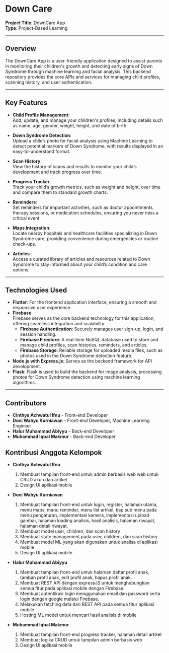 # Down Care

**Project Title**: DownCare App  
**Type**: Project-Based Learning  

---

## **Overview**  

The DownCare App is a user-friendly application designed to assist parents in monitoring their children's growth and detecting early signs of Down Syndrome through machine learning and facial analysis. This backend repository provides the core APIs and services for managing child profiles, scanning history, and user authentication.  

---

## **Key Features**  

- **Child Profile Management**:  
  Add, update, and manage your children's profiles, including details such as name, age, gender, weight, height, and date of birth.  

- **Down Syndrome Detection**:  
  Upload a child’s photo for facial analysis using Machine Learning to detect potential markers of Down Syndrome, with results displayed in an easy-to-understand format.  

- **Scan History**:  
  View the history of scans and results to monitor your child’s development and track progress over time.  

- **Progress Tracker**:  
  Track your child’s growth metrics, such as weight and height, over time and compare them to standard growth charts.  

- **Reminders**:  
  Set reminders for important activities, such as doctor appointments, therapy sessions, or medication schedules, ensuring you never miss a critical event.  

- **Maps Integration**:  
  Locate nearby hospitals and healthcare facilities specializing in Down Syndrome care, providing convenience during emergencies or routine check-ups.  

- **Articles**:  
  Access a curated library of articles and resources related to Down Syndrome to stay informed about your child’s condition and care options.  

---

## **Technologies Used**  

- **Flutter**: For the frontend application interface, ensuring a smooth and responsive user experience.  
- **Firebase**  
  Firebase serves as the core backend technology for this application, offering seamless integration and scalability:  
  - **Firebase Authentication**: Securely manages user sign-up, login, and session handling.  
  - **Firebase Firestore**: A real-time NoSQL database used to store and manage child profiles, scan histories, reminders, and articles.  
  - **Firebase Storage**: Reliable storage for uploaded media files, such as photos used in the Down Syndrome detection feature.
- **Node.js with Express.js**: Serves as the backend framework for API development.  
- **Flask**: Flask is used to build the backend for image analysis, processing photos for Down Syndrome detection using machine learning algorithms.

---

## **Contributors**

- **Cinthya Achwatul Ifnu** - Front-end Developer  
- **Doni Wahyu Kurniawan** - Front-end Developer, Machine Learning Engineer
- **Halur Muhammad Abiyyu** - Back-end Developer  
- **Muhammad Iqbal Makmur** - Back-end Developer

## Kontribusi Anggota Kelompok

- **Cinthya Achwatul Ifnu**
    1. Membuat tampilan front-end untuk admin berbasis web web untuk CRUD akun dan artikel
    2. Design UI aplikasi mobile

- **Doni Wahyu Kurniawan**
    1. Membuat tampilan front-end untuk login, register, halaman utama, menu maps, menu reminder, menu list artikel, tiap sub menu pada menu pengaturan, implementasi kamera, implementasi upload gambar, halaman loading analisis, hasil analisis, halaman riwayat, halaman detail riwayat.
    2. Membuat model user, children, dan scan history
    3. Membuat state management pada user, children, dan scan history
    4. Membuat model ML yang akan digunakan untuk analisa di aplikasi mobile
    5. Design UI aplikasi mobile

- **Halur Muhammad Abiyyu**
    1. Membuat tampilan front-end untuk halaman daftar profil anak, tambah profil anak, edit profil anak, hapus profil anak.
    2. Membuat REST API dengan expressJS untuk menghubungkan semua fitur pada aplikasi mobile dengan Firebase.
    3. Membuat autentikasi login menggunakan email dan password serta login dengan google melalui Firebase.
    4. Melakukan fetching data dari REST API pada semua fitur aplikasi mobile
    5. Hosting ML model untuk mencari hasil analisis di mobile

- **Muhammad Iqbal Makmur**
    1. Membuat tampilan front-end progress tracker, halaman detail artikel
    2. Membuat logika CRUD untuk tampilan admin berbasis web
    3. Design UI aplikasi mobile
